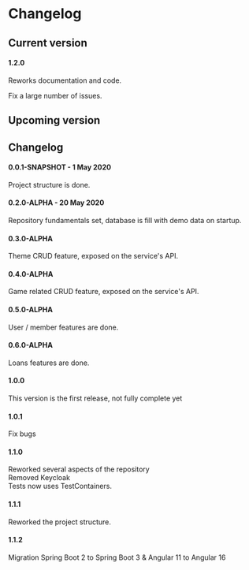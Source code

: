 # Changelog

## Current version

#### 1.2.0

Reworks documentation and code.

Fix a large number of issues.


## Upcoming version


## Changelog

#### 0.0.1-SNAPSHOT - 1 May 2020

Project structure is done.

#### 0.2.0-ALPHA - 20 May 2020

Repository fundamentals set, database is fill with demo data on startup.

#### 0.3.0-ALPHA

Theme CRUD feature, exposed on the service's API.

#### 0.4.0-ALPHA

Game related CRUD feature, exposed on the service's API.

#### 0.5.0-ALPHA

User / member features are done.

#### 0.6.0-ALPHA

Loans features are done.

#### 1.0.0

This version is the first release, not fully complete yet

#### 1.0.1

Fix bugs

#### 1.1.0

Reworked several aspects of the repository \
Removed Keycloak \
Tests now uses TestContainers.

#### 1.1.1

Reworked the project structure.

#### 1.1.2

Migration Spring Boot 2 to Spring Boot 3 & Angular 11 to Angular 16
